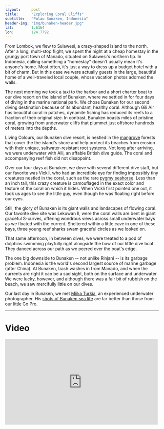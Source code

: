 ```yaml
---
layout: 	post
title:  	"Exploring Coral Cliffs"
subtitle:   "Pulau Bunaken, Indonesia"
header-img: "img/bunaken-header.jpg"
lat: 		1.6164
lon: 		124.7792
---
```


From Lombok, we flew to Sulawesi, a crazy-shaped island to the north. After a long, multi-stop flight, we spent the night at a cheap homestay in the grungy port town of Manado, situated on Sulawesi's northern tip. In Indonesia, calling something a "homestay" doesn't usually mean it's anyone's home. Most often, it's just a way to dress up a  budget hotel with a bit of charm. But in this case we were actually guests in the large, beautiful home of a well-traveled local couple, whose vacation photos adorned the walls.

The next morning we took a taxi to the harbor and a short charter boat to our dive resort on the island of Bunaken, where we settled in for four days of diving in the marine national park. We chose Bunaken for our second diving destination because of its abundant, healthy coral. Although Gili Air has beautiful coral in patches, dynamite fishing has reduced its reefs to a fraction of their original size.  In contrast, Bunaken boasts miles of pristine coral, growing from underwater cliffs that plummet just offshore hundreds of meters into the depths.

Living Colours, our Bunaken dive resort, is nestled in the [mangrove](https://en.wikipedia.org/?title=Mangrove) forests that cover the the island's shore and help protect its beaches from erosion with their unique, saltwater-resistant root systems.  Not long after arriving, we were underwater with Alli, an affable British dive guide. The coral and accompanying reef fish did not disappoint. 

Over our four days at Bunaken, we dove with several different dive staff, but our favorite was Vickli, who had an incredible eye for finding impossibly tiny creatures nestled in the coral, such as the rare [pygmy seahorse](https://en.wikipedia.org/wiki/Pygmy_seahorse). Less than an inch tall, this crazy creature is camouflaged in the exact color and texture of the coral on which it hides. When Vickli first pointed one out, it took us ages to see the little guy, even though he was floating right before our eyes.

Still, the glory of Bunaken is its giant walls and landscapes of flowing coral. Our favorite dive site was Lekuwan II, were the coral walls are bent in giant graceful S-curves, offering wondrous views across small underwater bays as we floated with the current.  Sheltered within a little cave in one of these bays, three young reef sharks swam graceful circles as we looked on. 

That same afternoon, in between dives, we were treated to a pod of dolphins swimming playfully right alongside the bow of our little dive boat. They danced across our path as we peered over the boat's edge.

The one big downside to Bunaken -- not unlike Rinjani -- is its garbage problem. Indonesia is the world's second largest source of marine garbage (after China). At Bunaken, trash washes in from Manado, and when the currents are right it can be a sad sight, both on the surface and underwater. We were lucky, however, and although there was a fair bit of rubbish on the beach, we saw mercifully little on our dives.

Our last day in Bunaken, we met [Miika Turkia](http://Miika.Turkia.com), an experienced underwater photographer.  His [shots of Bunaken sea life](http://miika.turkia.com/Indonesia_2012/index-320x200.html) are far better than those from our little Go Pro.

---

# Video

<iframe src="https://player.vimeo.com/video/131263899?title=0&byline=0&portrait=0" width="500" height="281" frameborder="0" webkitallowfullscreen mozallowfullscreen allowfullscreen></iframe>





